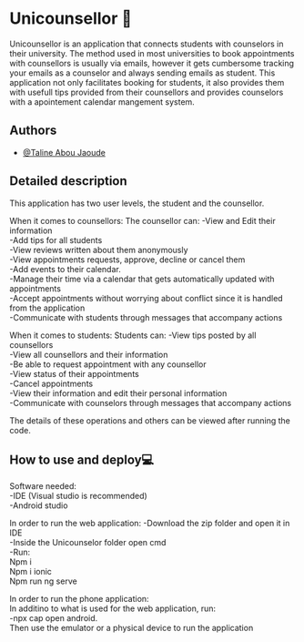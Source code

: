 # Unicounsellor 📗

Unicounsellor is an application that connects students with counselors in their university. The method used in most universities to book appointments with counsellors is usually via emails, however it gets cumbersome tracking your emails as a counselor and always sending emails as student. This application not only facilitates booking for students, it also provides them with usefull tips provided from their counsellors and provides counselors with
a apointement calendar mangement system.


## Authors

- [@Taline Abou Jaoude](https://github.com/TalineAj)


## Detailed description
This application has two user levels, the student and the counsellor.

When it comes to counsellors:
The counsellor can:
-View and Edit their information <br />
-Add tips for all students<br />
-View reviews written about them anonymously<br />
-View appointments requests, approve, decline or cancel them<br />
-Add events to their calendar.<br />
-Manage their time via a calendar that gets automatically updated with appointments<br />
-Accept appointments without worrying about conflict since it is handled from the application<br />
-Communicate with students through messages that accompany actions<br />

When it comes to students:
Students can:
-View tips posted by all counsellors<br />
-View all counsellors and their information<br />
-Be able to request appointment with any counsellor<br />
-View status of their appointments<br />
-Cancel appointments<br />
-View their information and edit their personal information<br />
-Communicate with counselors through messages that accompany actions<br />

The details of these operations and others can be viewed after running the code.<br />

## How to use and deploy💻

Software needed:<br />
-IDE (Visual studio is recommended)<br />
-Android studio<br />

In order to run the web application:
-Download the zip folder and open it in IDE<br />
-Inside the Unicounselor folder open cmd<br />
-Run:<br />
    Npm i <br />
    Npm i ionic <br />
    Npm run ng serve<br />

In order to run the phone application:<br />
In additino to what is used for the web application, run:<br />
-npx cap open android.<br />
Then use the emulator or a physical device to run the application <br />
